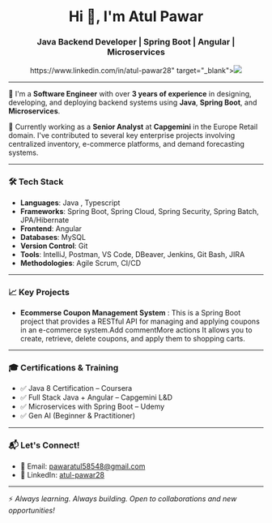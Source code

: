 <h1 align="center">Hi 👋, I'm Atul Pawar</h1>
<h3 align="center">Java Backend Developer | Spring Boot | Angular | Microservices</h3>
 
<p align="center">
https://www.linkedin.com/in/atul-pawar28" target="_blank"><img src="https://img.shields.io/badge/LinkedIn-Atul%20Pawar-blue?style=flat-square&logo=linkedin"></a>
</p>
 
---
 
🌟 I'm a **Software Engineer** with over **3 years of experience** in designing, developing, and deploying backend systems using **Java**, **Spring Boot**, and **Microservices**.
 
💼 Currently working as a **Senior Analyst** at **Capgemini** in the Europe Retail domain. I've contributed to several key enterprise projects involving centralized inventory, e-commerce platforms, and demand forecasting systems.
 
---
 
### 🛠️ Tech Stack
 
- **Languages**: Java , Typescript
- **Frameworks**: Spring Boot, Spring Cloud, Spring Security, Spring Batch, JPA/Hibernate  
- **Frontend**: Angular  
- **Databases**: MySQL  
- **Version Control**: Git  
- **Tools**: IntelliJ, Postman, VS Code, DBeaver, Jenkins, Git Bash, JIRA  
- **Methodologies**: Agile Scrum, CI/CD  
 
---
 
### 📈 Key Projects
 
- **Ecommerse Coupon Management System** : This is a Spring Boot project that provides a RESTful API for managing and applying coupons in an e-commerce system.Add commentMore actions
It allows you to create, retrieve, delete coupons, and apply them to shopping carts.

---
 
### 🎓 Certifications & Training
 
- ✅ Java 8 Certification – Coursera  
- ✅ Full Stack Java + Angular – Capgemini L&D  
- ✅ Microservices with Spring Boot – Udemy  
- ✅ Gen AI (Beginner & Practitioner)
 
---
 
### 📬 Let's Connect!
 
- 📧 Email: [pawaratul58548@gmail.com](mailto:pawaratul58548@gmail.com)  
- 🔗 LinkedIn: [atul-pawar28](https://www.linkedin.com/in/atul-pawar28)
 
---
 
⚡ *Always learning. Always building. Open to collaborations and new opportunities!*
